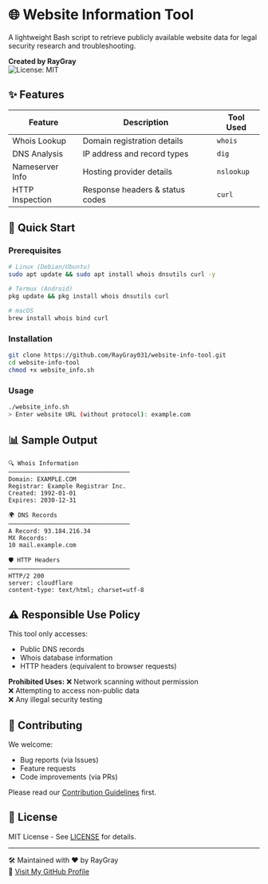 # 🌐 Website Information Tool

A lightweight Bash script to retrieve publicly available website data for legal security research and troubleshooting.

**Created by RayGray**  
![License: MIT](https://img.shields.io/badge/License-MIT-blue.svg)

## ✨ Features

| Feature          | Description                          | Tool Used |
|------------------|--------------------------------------|-----------|
| Whois Lookup     | Domain registration details          | `whois`   |
| DNS Analysis     | IP address and record types          | `dig`     |
| Nameserver Info  | Hosting provider details             | `nslookup`|
| HTTP Inspection  | Response headers & status codes      | `curl`    |

## 🚀 Quick Start

### Prerequisites
```bash
# Linux (Debian/Ubuntu)
sudo apt update && sudo apt install whois dnsutils curl -y

# Termux (Android)
pkg update && pkg install whois dnsutils curl

# macOS
brew install whois bind curl
```

### Installation
```bash
git clone https://github.com/RayGray031/website-info-tool.git
cd website-info-tool
chmod +x website_info.sh
```

### Usage
```bash
./website_info.sh
> Enter website URL (without protocol): example.com
```

## 📊 Sample Output
```text
🔍 Whois Information
──────────────────────────────────
Domain: EXAMPLE.COM
Registrar: Example Registrar Inc.
Created: 1992-01-01
Expires: 2030-12-31

🌍 DNS Records
──────────────────────────────────
A Record: 93.184.216.34
MX Records:
10 mail.example.com

🛡️ HTTP Headers
──────────────────────────────────
HTTP/2 200
server: cloudflare
content-type: text/html; charset=utf-8
```

## ⚠️ Responsible Use Policy
This tool only accesses:
- Public DNS records
- Whois database information
- HTTP headers (equivalent to browser requests)

**Prohibited Uses:**
❌ Network scanning without permission  
❌ Attempting to access non-public data  
❌ Any illegal security testing  

## 🤝 Contributing
We welcome:
- Bug reports (via Issues)
- Feature requests
- Code improvements (via PRs)

Please read our [Contribution Guidelines](CONTRIBUTING.md) first.

## 📜 License
MIT License - See [LICENSE](LICENSE) for details.

---

🛠️ Maintained with ♥ by RayGray  
🔗 [Visit My GitHub Profile](https://github.com/RayGray031)
```
